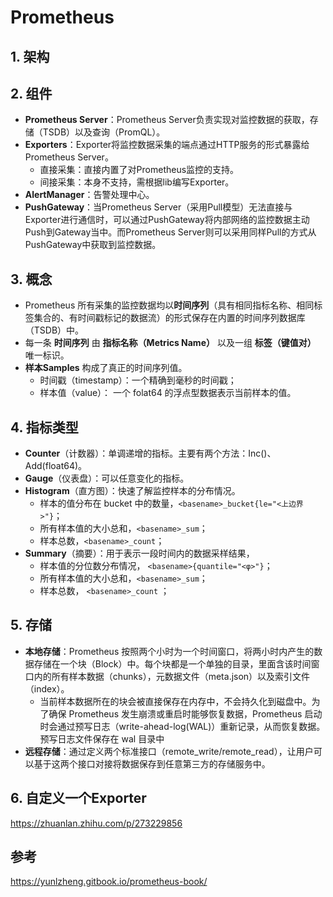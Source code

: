 # Prometheus

## 1. 架构

## 2. 组件

- **Prometheus Server**：Prometheus Server负责实现对监控数据的获取，存储（TSDB）以及查询（PromQL）。
- **Exporters**：Exporter将监控数据采集的端点通过HTTP服务的形式暴露给Prometheus Server。
  - 直接采集：直接内置了对Prometheus监控的支持。
  - 间接采集：本身不支持，需根据lib编写Exporter。
- **AlertManager**：告警处理中心。
- **PushGateway**：当Prometheus Server（采用Pull模型）无法直接与Exporter进行通信时，可以通过PushGateway将内部网络的监控数据主动Push到Gateway当中。而Prometheus Server则可以采用同样Pull的方式从PushGateway中获取到监控数据。

## 3. 概念

- Prometheus 所有采集的监控数据均以**时间序列**（具有相同指标名称、相同标签集合的、有时间戳标记的数据流）的形式保存在内置的时间序列数据库（TSDB）中。
- 每一条 **时间序列** 由 **指标名称（Metrics Name）** 以及一组 **标签（键值对）** 唯一标识。
- **样本Samples** 构成了真正的时间序列值。
  - 时间戳（timestamp）：一个精确到毫秒的时间戳；
  - 样本值（value）： 一个 folat64 的浮点型数据表示当前样本的值。

## 4. 指标类型

- **Counter**（计数器）：单调递增的指标。主要有两个方法：Inc()、Add(float64)。
- **Gauge**（仪表盘）：可以任意变化的指标。
- **Histogram**（直方图）：快速了解监控样本的分布情况。
  - 样本的值分布在 bucket 中的数量，`<basename>_bucket{le="<上边界>"}`；
  - 所有样本值的大小总和，`<basename>_sum`；
  - 样本总数，`<basename>_count`；
- **Summary**（摘要）：用于表示一段时间内的数据采样结果，
  - 样本值的分位数分布情况， `<basename>{quantile="<φ>"}`；
  - 所有样本值的大小总和，`<basename>_sum`；
  - 样本总数， `<basename>_count` ；
  
## 5. 存储
  
- **本地存储**：Prometheus 按照两个小时为一个时间窗口，将两小时内产生的数据存储在一个块（Block）中。每个块都是一个单独的目录，里面含该时间窗口内的所有样本数据（chunks），元数据文件（meta.json）以及索引文件（index）。
  - 当前样本数据所在的块会被直接保存在内存中，不会持久化到磁盘中。为了确保 Prometheus 发生崩溃或重启时能够恢复数据，Prometheus 启动时会通过预写日志（write-ahead-log(WAL)）重新记录，从而恢复数据。预写日志文件保存在 wal 目录中
- **远程存储**：通过定义两个标准接口（remote_write/remote_read），让用户可以基于这两个接口对接将数据保存到任意第三方的存储服务中。

## 6. 自定义一个Exporter

https://zhuanlan.zhihu.com/p/273229856

## 参考
  
https://yunlzheng.gitbook.io/prometheus-book/
  
